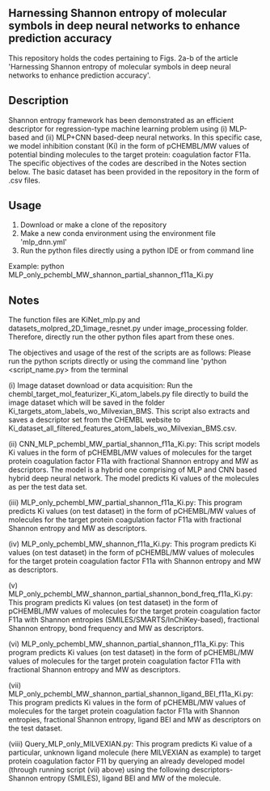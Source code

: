 Harnessing Shannon entropy of molecular symbols in deep neural networks to enhance prediction accuracy
------------------------------------------------------------------------------------------------------
This repository holds the codes pertaining to Figs. 2a-b of the article 'Harnessing Shannon entropy of molecular symbols in deep neural networks to enhance prediction accuracy'.

Description
-----------
Shannon entropy framework has been demonstrated as an efficient descriptor for regression-type machine learning problem using (i) MLP-based and (ii) MLP+CNN based-deep neural networks. In this specific case, we model inhibition constant (Ki) in the form of pCHEMBL/MW values of potential binding molecules to the target protein: coagulation factor F11a. The specific objectives of the codes are described in the Notes section below. The basic dataset has been provided in the repository in the form of .csv files.

Usage
-----
1. Download or make a clone of the repository
2. Make a new conda environment using the environment file 'mlp_dnn.yml'
3. Run the python files directly using a python IDE or from command line

Example: python MLP_only_pchembl_MW_shannon_partial_shannon_f11a_Ki.py

Notes
-----
The function files are KiNet_mlp.py and datasets_molpred_2D_1image_resnet.py under image_processing folder. Therefore, directly run the other python files apart from these ones.

The objectives and usage of the rest of the scripts are as follows: Please run the python scripts directly or using the command line 'python <script_name.py> from the terminal

(i) Image dataset download or data acquisition: Run the chembl_target_mol_featurizer_Ki_atom_labels.py file directly to build the image dataset which will be saved in the folder Ki_targets_atom_labels_wo_Milvexian_BMS. This script also extracts and saves a descriptor set from the CHEMBL website to Ki_dataset_all_filtered_features_atom_labels_wo_Milvexian_BMS.csv.

(ii) CNN_MLP_pchembl_MW_partial_shannon_f11a_Ki.py: This script models Ki values in the form of pCHEMBL/MW values of molecules for the target protein coagulation factor F11a with fractional Shannon entropy and MW as descriptors. The model is a hybrid one comprising of MLP and CNN based hybrid deep neural network. The model predicts Ki values of the molecules as per the test data set.

(iii) MLP_only_pchembl_MW_partial_shannon_f11a_Ki.py: This program predicts Ki values (on test dataset) in the form of pCHEMBL/MW values of molecules for the target protein coagulation factor F11a with fractional Shannon entropy and MW as descriptors.

(iv) MLP_only_pchembl_MW_shannon_f11a_Ki.py: This program predicts Ki values (on test dataset) in the form of pCHEMBL/MW values of molecules for the target protein coagulation factor F11a with Shannon entropy and MW as descriptors.

(v) MLP_only_pchembl_MW_shannon_partial_shannon_bond_freq_f11a_Ki.py: This program predicts Ki values (on test dataset) in the form of pCHEMBL/MW values of molecules for the target protein coagulation factor F11a with Shannon entropies (SMILES/SMARTS/InChiKey-based), fractional Shannon entropy, bond frequency and MW as descriptors.

(vi) MLP_only_pchembl_MW_shannon_partial_shannon_f11a_Ki.py: This program predicts Ki values (on test dataset) in the form of pCHEMBL/MW values of molecules for the target protein coagulation factor F11a with fractional Shannon entropy and MW as descriptors.

(vii) MLP_only_pchembl_MW_shannon_partial_shannon_ligand_BEI_f11a_Ki.py: This program predicts Ki values in the form of pCHEMBL/MW values of molecules for the target protein coagulation factor F11a with Shannon entropies, fractional Shannon entropy, ligand BEI and MW as descriptors on the test dataset.

(viii) Query_MLP_only_MILVEXIAN.py: This program predicts Ki value of a particular, unknown ligand molecule (here MILVEXIAN as example) to target protein coagulation factor F11 by querying an already developed model (through running script (vii) above) using the following descriptors- Shannon entropy (SMILES), ligand BEI and MW of the molecule.

